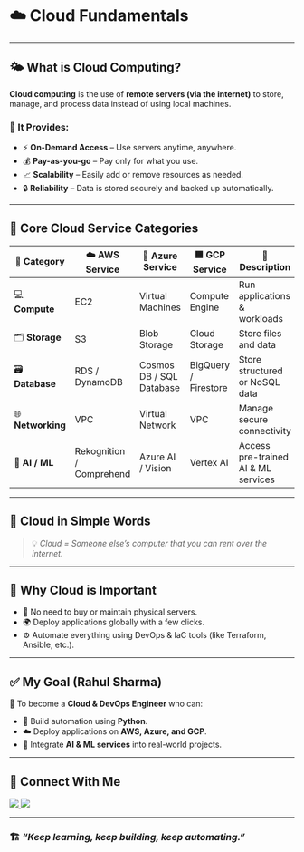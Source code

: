 # ☁️ Cloud Fundamentals

---

## 🌤 What is Cloud Computing?
**Cloud computing** is the use of **remote servers (via the internet)** to store, manage, and process data instead of using local machines.

### 🚀 It Provides:
- ⚡ **On-Demand Access** – Use servers anytime, anywhere.  
- 💰 **Pay-as-you-go** – Pay only for what you use.  
- 📈 **Scalability** – Easily add or remove resources as needed.  
- 🔒 **Reliability** – Data is stored securely and backed up automatically.  

---

## 🧱 Core Cloud Service Categories

| 🧩 **Category** | ☁️ **AWS Service** | 🔷 **Azure Service** | 🟩 **GCP Service** | 📝 **Description** |
|-----------------|------------------|----------------------|-------------------|--------------------|
| 💻 **Compute** | EC2 | Virtual Machines | Compute Engine | Run applications & workloads |
| 🗂 **Storage** | S3 | Blob Storage | Cloud Storage | Store files and data |
| 🗃 **Database** | RDS / DynamoDB | Cosmos DB / SQL Database | BigQuery / Firestore | Store structured or NoSQL data |
| 🌐 **Networking** | VPC | Virtual Network | VPC | Manage secure connectivity |
| 🧠 **AI / ML** | Rekognition / Comprehend | Azure AI / Vision | Vertex AI | Access pre-trained AI & ML services |

---

## 🧠 Cloud in Simple Words
> 💡 *Cloud = Someone else’s computer that you can rent over the internet.*

---

## 🧰 Why Cloud is Important
- 🚫 No need to buy or maintain physical servers.  
- 🌍 Deploy applications globally with a few clicks.  
- ⚙️ Automate everything using DevOps & IaC tools (like Terraform, Ansible, etc.).  

---

## ✅ My Goal (Rahul Sharma)
🎯 To become a **Cloud & DevOps Engineer** who can:
- 🐍 Build automation using **Python**.  
- ☁️ Deploy applications on **AWS, Azure, and GCP**.  
- 🤖 Integrate **AI & ML services** into real-world projects.  

---

## 🤝 Connect With Me

<p align="left">
  <a href="https://github.com/RShub1105" target="_blank">
    <img src="https://img.shields.io/badge/GitHub-100000?style=for-the-badge&logo=github&logoColor=white"/>
  </a>
  <a href="https://www.linkedin.com/in/rahul-sharma-1a0306382/" target="_blank">
    <img src="https://img.shields.io/badge/LinkedIn-0A66C2?style=for-the-badge&logo=linkedin&logoColor=white"/>
  </a>
</p>

---

### 🏗️ *“Keep learning, keep building, keep automating.”*
